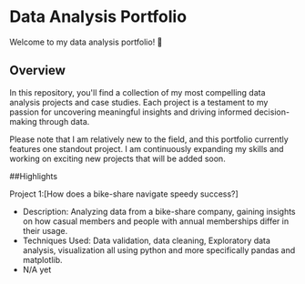 # Data Analysis Portfolio
Welcome to my data analysis portfolio! 🚀


## Overview

In this repository, you'll find a collection of my most compelling data analysis projects and case studies. Each project is a testament to my passion for uncovering meaningful insights and driving informed decision-making through data.

Please note that I am relatively new to the field, and this portfolio currently features one standout project. I am continuously expanding my skills and working on exciting new projects that will be added soon.

##Highlights

Project 1:[How does a bike-share navigate speedy success?]
* Description: Analyzing data from a bike-share company, gaining insights on how casual members and people with annual memberships differ in their usage.
* Techniques Used: Data validation, data cleaning, Exploratory data analysis, visualization all using python and more specifically pandas and matplotlib.
* N/A yet 